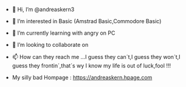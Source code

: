 - 👋 Hi, I’m @andreaskern3
- 👀 I’m interested in Basic (Amstrad Basic,Commodore Basic) 
- 🌱 I’m currently learning with angry on PC
- 💞️ I’m looking to collaborate on 
- 📫 How can they reach me ...I guess they can´t,I guess they won´t,I guess they frontin´,that´s wy I know my life is out of luck,fool !!!

- My silly bad Hompage :  https://andreaskern.hpage.com
<!---
andreaskern3/andreaskern3 is a ✨ special ✨ repository because its `README.md` (this file) appears on your GitHub profile.
You can click the Preview link to take a look at your changes.
--->
